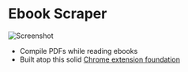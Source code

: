 # Ebook Scraper

![Screenshot](https://i.imgur.com/3zeuWBe.png)

* Compile PDFs while reading ebooks
* Built atop this solid [Chrome extension foundation](https://github.com/martellaj/chrome-extension-react-typescript-boilerplate)
